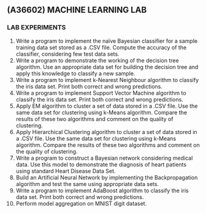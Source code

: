 ## (A36602) MACHINE LEARNING LAB
### LAB EXPERIMENTS
1. Write a program to implement the naïve Bayesian classifier for a sample training data set stored as a .CSV file. Compute the accuracy of the classifier, considering few test data sets.
1. Write a program to demonstrate the working of the decision tree algorithm. Use an appropriate data set for building the decision tree and apply this knowledge to classify a new sample.
1. Write a program to implement k-Nearest Neighbour algorithm to classify the iris data set. Print both correct and wrong predictions.
1. Write a program to implement Support Vector Machine algorithm to classify the iris data set. Print both correct and wrong predictions.
1. Apply EM algorithm to cluster a set of data stored in a .CSV file. Use the same data set for clustering using k-Means algorithm. Compare the results of these two algorithms and comment on the quality of clustering.
1. Apply Hierarchical Clustering algorithm to cluster a set of data stored in a .CSV file. Use the same data set for clustering using k-Means algorithm. Compare the results of these two algorithms and comment on the quality of clustering.
1. Write a program to construct a Bayesian network considering medical data. Use this model to demonstrate the diagnosis of heart patients using standard Heart Disease Data Set.
1. Build an Artificial Neural Network by implementing the Backpropagation algorithm and test the same using appropriate data sets.
1. Write a program to implement AdaBoost algorithm to classify the iris data set. Print both correct and wrong predictions.
1. Perform model aggregation on MNIST digit dataset.